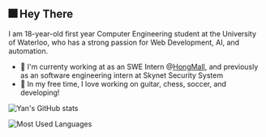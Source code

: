## 🎆 Hey There 

I am 18-year-old first year Computer Engineering student at the University of Waterloo, who has a strong passion for Web Development, AI, and automation. 
  * 💼 I'm currenty working at as an SWE Intern @[HongMall](https://www.hongmall.com/index.php/en/home-english-2/), and previously as an software engineering intern at Skynet Security System
  * 🌱 In my free time, I love working on guitar, chess, soccer, and developing! 

![Yan's GitHub stats](https://github-readme-stats.vercel.app/api?username=yanxue06&hide=issues&show_icons=true&theme=radical)

![Most Used Languages](https://github-readme-stats.vercel.app/api/top-langs/?username=yanxue06&hide=jupyter%20notebook&layout=compact&theme=dark)

